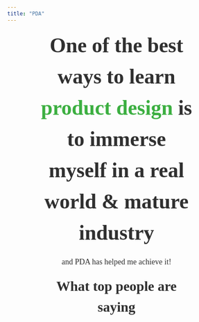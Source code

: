 ```yaml
---
title: "PDA"
---
```


<section class="h-100 w-100 bg-white" style="box-sizing: border-box; ">
    <div class="container-xxl mx-auto p-0  position-relative header-2-1" style="font-family: 'Poppins', sans-serif">
        <div>
            <div class="mx-auto d-flex flex-lg-row flex-column hero">
                <div class="left-column d-flex flex-lg-grow-1 flex-column align-items-lg-start text-lg-start align-items-center text-center"
                    id="hero-text">
                    <h1 style="font-family: Poppins;
                        font-style: normal;
                        font-weight: bold;
                        font-size: 48px;
                        line-height: 150%;
                        text-align: center;
                        color: #303030;
                        margin: 0 15%;
                        "
                    class="display-text">
                        One of the best ways to learn <span style="color: #3CAF41;">product design</span> is to immerse myself in a real world & mature industry
                    </h1>
                    <p style="font-family: Poppins;
                        font-style: normal;
                        font-weight: normal;
                        font-size: 18px;
                        line-height: 150%;
                        text-align: center;
                        color: #303030;"
                    class="secondary-text">
                        and PDA has helped me achieve it!
                    </p>
                </div>
            </div>
        </div>
    </div>
</section>
<section class="h-100 w-100 bg-white" style="box-sizing: border-box; ">
    <div class="container-xxl mx-auto p-0  position-relative header-2-1" style="font-family: 'Poppins', sans-serif">
        <div>
            <div class="mx-auto d-flex flex-lg-row flex-column hero">
                <div class="left-column d-flex flex-lg-grow-1 flex-column align-items-lg-start text-lg-start align-items-center text-center"
                    id="hero-text">
                    <h1 style="font-family: Poppins;
                        font-style: normal;
                        font-weight: bold;
                        font-size: 32px;
                        line-height: 150%;
                        text-align: center;
                        color: #303030;
                        margin: 0 15%;
                        "
                    class="display-text">
                        What top people are saying
                    </h1>
                </div>
            </div>
        </div>
    </div>
</section>
